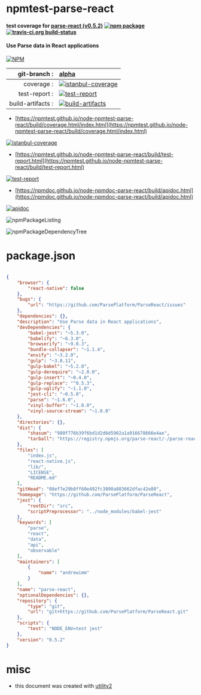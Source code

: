 # npmtest-parse-react

#### test coverage for  [parse-react (v0.5.2)](https://github.com/ParsePlatform/ParseReact)  [![npm package](https://img.shields.io/npm/v/npmtest-parse-react.svg?style=flat-square)](https://www.npmjs.org/package/npmtest-parse-react) [![travis-ci.org build-status](https://api.travis-ci.org/npmtest/node-npmtest-parse-react.svg)](https://travis-ci.org/npmtest/node-npmtest-parse-react)

#### Use Parse data in React applications

[![NPM](https://nodei.co/npm/parse-react.png?downloads=true&downloadRank=true&stars=true)](https://www.npmjs.com/package/parse-react)

| git-branch : | [alpha](https://github.com/npmtest/node-npmtest-parse-react/tree/alpha)|
|--:|:--|
| coverage : | [![istanbul-coverage](https://npmtest.github.io/node-npmtest-parse-react/build/coverage.badge.svg)](https://npmtest.github.io/node-npmtest-parse-react/build/coverage.html/index.html)|
| test-report : | [![test-report](https://npmtest.github.io/node-npmtest-parse-react/build/test-report.badge.svg)](https://npmtest.github.io/node-npmtest-parse-react/build/test-report.html)|
| build-artifacts : | [![build-artifacts](https://npmtest.github.io/node-npmtest-parse-react/glyphicons_144_folder_open.png)](https://github.com/npmtest/node-npmtest-parse-react/tree/gh-pages/build)|

- [https://npmtest.github.io/node-npmtest-parse-react/build/coverage.html/index.html](https://npmtest.github.io/node-npmtest-parse-react/build/coverage.html/index.html)

[![istanbul-coverage](https://npmtest.github.io/node-npmtest-parse-react/build/screenCapture.buildCi.browser.%252Ftmp%252Fbuild%252Fcoverage.lib.html.png)](https://npmtest.github.io/node-npmtest-parse-react/build/coverage.html/index.html)

- [https://npmtest.github.io/node-npmtest-parse-react/build/test-report.html](https://npmtest.github.io/node-npmtest-parse-react/build/test-report.html)

[![test-report](https://npmtest.github.io/node-npmtest-parse-react/build/screenCapture.buildCi.browser.%252Ftmp%252Fbuild%252Ftest-report.html.png)](https://npmtest.github.io/node-npmtest-parse-react/build/test-report.html)

- [https://npmdoc.github.io/node-npmdoc-parse-react/build/apidoc.html](https://npmdoc.github.io/node-npmdoc-parse-react/build/apidoc.html)

[![apidoc](https://npmdoc.github.io/node-npmdoc-parse-react/build/screenCapture.buildCi.browser.%252Ftmp%252Fbuild%252Fapidoc.html.png)](https://npmdoc.github.io/node-npmdoc-parse-react/build/apidoc.html)

![npmPackageListing](https://npmtest.github.io/node-npmtest-parse-react/build/screenCapture.npmPackageListing.svg)

![npmPackageDependencyTree](https://npmtest.github.io/node-npmtest-parse-react/build/screenCapture.npmPackageDependencyTree.svg)



# package.json

```json

{
    "browser": {
        "react-native": false
    },
    "bugs": {
        "url": "https://github.com/ParsePlatform/ParseReact/issues"
    },
    "dependencies": {},
    "description": "Use Parse data in React applications",
    "devDependencies": {
        "babel-jest": "~5.3.0",
        "babelify": "~6.3.0",
        "browserify": "~9.0.3",
        "bundle-collapser": "~1.1.4",
        "envify": "~3.2.0",
        "gulp": "~3.8.11",
        "gulp-babel": "~5.2.0",
        "gulp-derequire": "~2.0.0",
        "gulp-insert": "~0.4.0",
        "gulp-replace": "^0.5.3",
        "gulp-uglify": "~1.1.0",
        "jest-cli": "~0.5.0",
        "parse": "~1.6.0",
        "vinyl-buffer": "~1.0.0",
        "vinyl-source-stream": "~1.0.0"
    },
    "directories": {},
    "dist": {
        "shasum": "980f776b39f6bd1d2d6d5902a1a916678666e4ae",
        "tarball": "https://registry.npmjs.org/parse-react/-/parse-react-0.5.2.tgz"
    },
    "files": [
        "index.js",
        "react-native.js",
        "lib/",
        "LICENSE",
        "README.md"
    ],
    "gitHead": "08ef7e29b8ff60e492fc3890a883662dfac42e80",
    "homepage": "https://github.com/ParsePlatform/ParseReact",
    "jest": {
        "rootDir": "src",
        "scriptPreprocessor": "../node_modules/babel-jest"
    },
    "keywords": [
        "parse",
        "react",
        "data",
        "api",
        "observable"
    ],
    "maintainers": [
        {
            "name": "andrewimm"
        }
    ],
    "name": "parse-react",
    "optionalDependencies": {},
    "repository": {
        "type": "git",
        "url": "git+https://github.com/ParsePlatform/ParseReact.git"
    },
    "scripts": {
        "test": "NODE_ENV=test jest"
    },
    "version": "0.5.2"
}
```



# misc
- this document was created with [utility2](https://github.com/kaizhu256/node-utility2)
